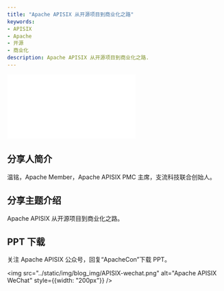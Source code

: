 ```yaml
---
title: "Apache APISIX 从开源项目到商业化之路"
keywords:
- APISIX
- Apache
- 开源
- 商业化
description: Apache APISIX 从开源项目到商业化之路.
---
```


<!-- markdownlint-disable -->

<iframe src="//player.bilibili.com/player.html?aid=207324216&bvid=BV1yh411B7DH&cid=387693638&page=1" frameborder="0" scrolling="no" allowfullscreen="true" style={{width:"100%", maxHeight: "calc(100vw / 5 * 3)", height: "calc(100vh / 5 * 3)"}}></iframe>

## 分享人简介

温铭，Apache Member，Apache APISIX PMC 主席，支流科技联合创始人。

## 分享主题介绍

Apache APISIX 从开源项目到商业化之路。

## PPT 下载

关注 Apache APISIX 公众号，回复“ApacheCon”下载 PPT。

<img src="../static/img/blog_img/APISIX-wechat.png" alt="Apache APISIX WeChat" style={{width: "200px"}} />
